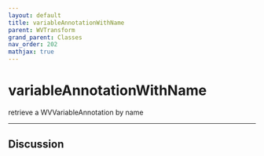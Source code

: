 ```yaml
---
layout: default
title: variableAnnotationWithName
parent: WVTransform
grand_parent: Classes
nav_order: 202
mathjax: true
---
```


#  variableAnnotationWithName

retrieve a WVVariableAnnotation by name


---

## Discussion

  
